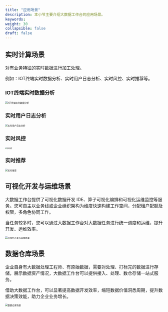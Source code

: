 ```yaml
---
title: "应用场景"
description: 本小节主要介绍大数据工作台的应用场景。 
keywords:  
weight: 30
collapsible: false
draft: false
---
```


## 实时计算场景

对有业务特征的实时数据进行加工处理。

例如：IOT终端实时数据分析、实时用户日志分析、实时风控、实时推荐等。

### IOT终端实时数据分析

<img src="../../_images/inrto_scenes_05.png" alt="IOT终端实时数据分析" style="zoom:50%;" />

### 实时用户日志分析

<img src="../../_images/inrto_scenes_04.png" alt="实时用户日志分析" style="zoom:50%;" />

### 实时风控

<img src="../../_images/inrto_scenes_03.png" alt="实时风控" style="zoom:30%;" />

### 实时推荐

<img src="../../_images/inrto_scenes_02.png" alt="实时推荐" style="zoom:50%;" />

## 可视化开发与运维场景

大数据工作台提供了可视化数据开发 IDE、算子可视化编排和可视化运维监控等服务。您可自主以业务线或企业组织架构为维度快速构建工作空间，分配租户配额及权限，多角色协同工作。

当任务较多时，您可以通过大数据工作台对大数据任务进行统一调度和运维，提升开发、运维效率。

<img src="../../_images/intro_scenes_01.png" alt="可视化开发与运维场景" style="zoom:50%;" />

## 数据仓库场景

企业自身有大数据处理工程师、有原始数据，需要对处理、打标完的数据进行存储，展示数据资产情况，大数据工作台可以提供接入、处理、数仓存储一站式服务。

借助大数据工作台，可以显著提高数据开发效率，缩短数据价值洞悉周期，提升数据决策效能，助力企业业务增长。

<img src="../../_images/inrto_scenes.png" alt="数据仓库场景" style="zoom:50%;" />